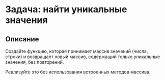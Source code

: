 # Задача: найти уникальные значения


## Описание

Создайте функцию, которая принимает массив значений (числа, строки) и возвращает новый массив, содержащий только уникальные значения, без повторений. 

Реализуйте это без использования встроенных методов массива.
